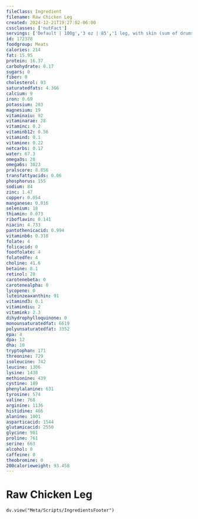 ```yaml
---
fileClass: Ingredient
filename: Raw Chicken Leg
created: 2024-12-21T19:27:02-06:00
cssclasses: ['nutFact']
servings: ['Default | 100g','3 oz | 85','1 leg, with skin (sum of drumstick+thigh+back) | 344','1 drumstick with skin | 111','1 thigh with skin | 185','1 back with skin | 49']
id: 172378
foodgroup: Meats
calories: 214
fat: 15.95
protein: 16.37
carbohydrate: 0.17
sugars: 0
fiber: 0
cholesterol: 93
saturatedfats: 4.366
calcium: 9
iron: 0.69
potassium: 203
magnesium: 19
vitaminaiu: 92
vitaminarae: 28
vitaminc: 0.2
vitaminb12: 0.56
vitamind: 0.1
vitamine: 0.22
netcarbs: 0.17
water: 67.3
omega3s: 28
omega6s: 3023
pralscore: 8.856
transfattyacids: 0.06
phosphorus: 155
sodium: 84
zinc: 1.47
copper: 0.054
manganese: 0.016
selenium: 18
thiamin: 0.073
riboflavin: 0.141
niacin: 4.733
pantothenicacid: 0.994
vitaminb6: 0.318
folate: 4
folicacid: 0
foodfolate: 4
folatedfe: 4
choline: 41.6
betaine: 8.1
retinol: 28
carotenebeta: 0
carotenealpha: 0
lycopene: 0
luteinzeaxanthin: 91
vitamind3: 0.1
vitamindiu: 2
vitamink: 2.3
dihydrophylloquinone: 0
monounsaturatedfat: 6619
polyunsaturatedfat: 3352
epa: 4
dpa: 12
dha: 10
tryptophan: 171
threonine: 729
isoleucine: 742
leucine: 1306
lysine: 1438
methionine: 439
cystine: 189
phenylalanine: 631
tyrosine: 574
valine: 768
arginine: 1136
histidine: 466
alanine: 1001
asparticacid: 1544
glutamicacid: 2550
glycine: 981
proline: 761
serine: 663
alcohol: 0
caffeine: 0
theobromine: 0
200calorieweight: 93.458
---
```


# Raw Chicken Leg

```dataviewjs
dv.view("Meta/Scripts/IngredientsFooter")
```